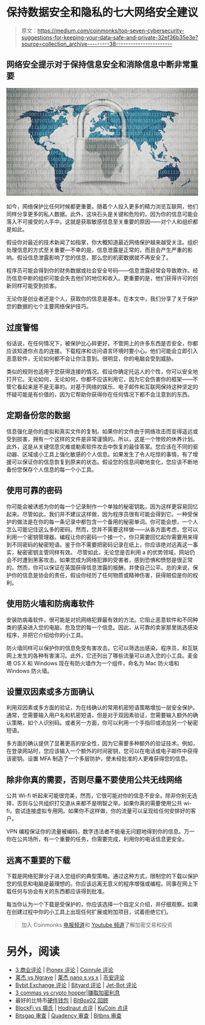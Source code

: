 # 保持数据安全和隐私的七大网络安全建议

> 原文：<https://medium.com/coinmonks/top-seven-cybersecurity-suggestions-for-keeping-your-data-safe-and-private-32ef36b35e3e?source=collection_archive---------38----------------------->

## 网络安全提示对于保持信息安全和消除信息中断非常重要

![](img/916081eb51c139d547c3af6b2108a954.png)

如今，网络保护比任何时候都更重要。随着个人投入更多的精力浏览互联网，他们同样分享更多的私人数据。此外，这块石头是关键和危险的，因为你的信息可能会落入不可接受的人手中。这就是获取敏感信息至关重要的原因——对个人和组织都是如此。

假设你对最近的技术新闻了如指掌，你大概知道最近网络保护越来越受关注。组织处理信息的方式至关重要—不幸的是，信息泄露是正常的，而且会产生严重的影响。假设信息泄露影响了您的信息，那么您的机密数据就不再安全了。

程序员可能会得到你的财务数据或社会安全号码——信息泄露经常会导致欺诈。经历信息中断的组织可能会失去他们的地位和收入。更重要的是，他们获得许可的创新同样可能受到损害。

无论你是创业者还是个人，获取你的信息是基本。在本文中，我们分享了关于保护您的数据的七个主要网络保护技巧。

## 过度警惕

俗话说，在任何情况下，被保护比心碎更好。不管网上的许多东西是否安全，你都应该知道你点击的连接。下载程序和访问语言环境时要小心。他们可能会立即引入恶意软件，无论如何都不会让你注意到。很明显，你的电脑会受到威胁。

类似的规则也适用于您获得连接的情况。假设你确定托运人的个性，你可以安全地打开它。无论如何，无论如何，你都不应该利用它，因为它会伤害你的框架——不管它看起来是不是无辜的。对基于网络的娱乐、电子邮件和互联网保持这种坚定的怀疑可能是有价值的，因为它帮助你获得你在任何情况下都不会注意到的东西。

## 定期备份您的数据

信息强化是你的虚拟和真实文件的复制。如果你的文件由于网络攻击而变得遥远或受到损害，拥有一个这样的文件是非常谨慎的。所以，这是一个惨败的休养计划。
此外，这是从关键信息灾难或勒索软件攻击中恢复的最佳答案。您应该在不同的驱动器、区域或小工具上强化敏感的个人信息。如果发生了令人吃惊的事情，有了增援可以保证你的信息恢复到原来的状态。假设您的信息间歇地变化，您应该不断地备份您保存个人信息的每一个小工具。

## 使用可靠的密码

你可能会被诱惑为你的每一个记录制作一个单独的秘密钥匙，因为这样更容易回忆起来。尽管如此，我们并不建议这样做，因为程序员很有可能会得到它。一种受保护的做法是在你的每一条记录中都包含一个备用的秘密单词。你可能会想，一个人怎么可能记住这么多的密码。然而，您并不需要这样做——从各方面考虑，您可以利用一个密钥管理器。编程让你的密码一个接一个，你只需要回忆起你需要用来得到不同密码的秘密短语。鉴于你不需要把密码记录在纸上，你应该绝对远离这一事实，秘密密钥主管同样有效。
尽管如此，无论您是否利用 a 的优势领域，网站仍会不时遭到黑客攻击。如果您成为网络犯罪的受害者，感到恐惧和愤怒是很正常的。然而，你可以保证在英国获得信息泄露的报酬，并使自己公平。总的来说，保护你的信息是协会的责任，假设你经历了任何物质或精神伤害，获得赔偿是你的权利。

## 使用防火墙和防病毒软件

安装防病毒软件，很可能是对抗网络犯罪最有效的方法。它阻止恶意软件和不同种类的感染进入您的电脑，危及您的每一个信息。因此，从可靠的卖家那里挑选感染程序，并把它介绍给你的小工具。

防火墙同样可以保护你的信息免受有害攻击。它可以筛选出感染，程序员，和互联网上发生的各种有害演习。此外，它还列出了哪些流量可以进入您的小工具。麦金塔 OS X 和 Windows 现在有防火墙作为一个组件，命名为 Mac 防火墙和 Windows 防火墙。

## 设置双因素或多方面确认

利用双因素或多方面的验证，为在线确认的常用机密短语策略增加一层安全保护。通常，您需要输入用户名和机密短语，但是对于双因素验证，您需要输入额外的确认策略，如个人识别码。或者另一方面，你可以利用一个手指印或添加另一个秘密短语。

多方面的确认提供了显著更高的安全性，因为它需要多种额外的验证技术。例如，在登录网站时，您应该输入一个额外的时间密钥，您可以在电话或电子邮件中获得该密钥。设置 MFA 制造了一个多层防护，使未经批准的人更难获得您的信息。

## 除非你真的需要，否则尽量不要使用公共无线网络

公共 Wi-fi 听起来可能很完美，然而，它很可能对你的信息不安全。除非你别无选择，否则与公共组织打交道从来都不是明智之举。如果你真的需要使用公共 wi-fi，尝试连接虚拟专用网。如果你不这样做，你的流量可以呈现给任何安排好的客户。

VPN 编程保证你的流量被编码，数字违法者不能毫无问题地得到你的信息。万一你在公共场所，有一个重要的任务，你需要完成，利用你的电话信息更安全。

## 远离不重要的下载

下载是网络犯罪分子进入您组织的典型策略。通过这种方式，限制您的下载以保护您的信息和电脑是最理想的。你应该远离无意义的程序增强或编程。同事在网上下载任何与协会有关的东西都应该得到批准。

每当你认为一个下载是受保护的，你应该选择一个自定义介绍，并仔细观察。如果在创建过程中你的小工具上出现任何扩展或附加项目，试着拒绝它们。

> 加入 Coinmonks [电报频道](https://t.me/coincodecap)和 [Youtube 频道](https://www.youtube.com/c/coinmonks/videos)了解加密交易和投资

# 另外，阅读

*   [3 商业评论](/coinmonks/3commas-review-an-excellent-crypto-trading-bot-2020-1313a58bec92) | [Pionex 评论](https://coincodecap.com/pionex-review-exchange-with-crypto-trading-bot) | [Coinrule 评论](/coinmonks/coinrule-review-2021-a-beginner-friendly-crypto-trading-bot-daf0504848ba)
*   [莱杰 vs Ngrave](/coinmonks/ledger-vs-ngrave-zero-7e40f0c1d694) | [莱杰 nano s vs x](/coinmonks/ledger-nano-s-vs-x-battery-hardware-price-storage-59a6663fe3b0) | [币安评论](/coinmonks/binance-review-ee10d3bf3b6e)
*   [Bybit Exchange 评论](/coinmonks/bybit-exchange-review-dbd570019b71) | [Bityard 评论](https://coincodecap.com/bityard-reivew) | [Jet-Bot 评论](https://coincodecap.com/jet-bot-review)
*   [3 commas vs crypto hopper](/coinmonks/3commas-vs-pionex-vs-cryptohopper-best-crypto-bot-6a98d2baa203)|[赚取加密利息](/coinmonks/earn-crypto-interest-b10b810fdda3)
*   最好的比特币[硬件钱包](/coinmonks/hardware-wallets-dfa1211730c6) | [BitBox02 回顾](/coinmonks/bitbox02-review-your-swiss-bitcoin-hardware-wallet-c36c88fff29)
*   [BlockFi vs 摄氏](/coinmonks/blockfi-vs-celsius-vs-hodlnaut-8a1cc8c26630) | [Hodlnaut 点评](/coinmonks/hodlnaut-review-best-way-to-hodl-is-to-earn-interest-on-your-bitcoin-6658a8c19edf) | [KuCoin 点评](https://coincodecap.com/kucoin-review)
*   [Bitsgap 审查](/coinmonks/bitsgap-review-a-crypto-trading-bot-that-makes-easy-money-a5d88a336df2) | [Quadency 审查](/coinmonks/quadency-review-a-crypto-trading-automation-platform-3068eaa374e1) | [Bitbns 审查](/coinmonks/bitbns-review-38256a07e161)